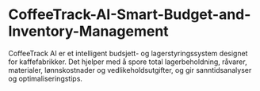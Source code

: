 # CoffeeTrack-AI-Smart-Budget-and-Inventory-Management
CoffeeTrack AI er et intelligent budsjett- og lagerstyringssystem designet for kaffefabrikker. Det hjelper med å spore total lagerbeholdning, råvarer, materialer, lønnskostnader og vedlikeholdsutgifter, og gir sanntidsanalyser og optimaliseringstips.
